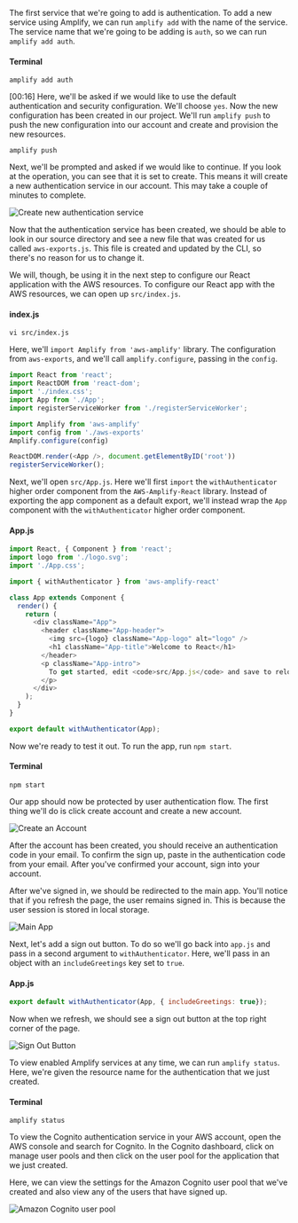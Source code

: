 The first service that we're going to add is authentication. To add a new service using Amplify, we can run `amplify add` with the name of the service. The service name that we're going to be adding is `auth`, so we can run `amplify add auth`.

#### Terminal
```
amplify add auth
```

[00:16] Here, we'll be asked if we would like to use the default authentication and security configuration. We'll choose `yes`. Now the new configuration has been created in our project. We'll run `amplify push` to push the new configuration into our account and create and provision the new resources.

```
amplify push 
```

Next, we'll be prompted and asked if we would like to continue. If you look at the operation, you can see that it is set to create. This means it will create a new authentication service in our account. This may take a couple of minutes to complete.

![Create new authentication service](https://res.cloudinary.com/dg3gyk0gu/image/upload/v1549391505/transcript-images/react-native-use-the-aws-amplify-withauthenticator-hoc-to-implement-a-react-user-authorization-flow-operation-create.jpg)

Now that the authentication service has been created, we should be able to look in our source directory and see a new file that was created for us called `aws-exports.js`. This file is created and updated by the CLI, so there's no reason for us to change it.

We will, though, be using it in the next step to configure our React application with the AWS resources. To configure our React app with the AWS resources, we can open up `src/index.js`. 

#### index.js
```
vi src/index.js
```

Here, we'll `import Amplify from 'aws-amplify'` library. The configuration from `aws-exports`, and we'll call `amplify.configure`, passing in the `config`.

```javascript 
import React from 'react'; 
import ReactDOM from 'react-dom';
import './index.css';
import App from './App';
import registerServiceWorker from './registerServiceWorker';

import Amplify from 'aws-amplify'
import config from './aws-exports'
Amplify.configure(config)

ReactDOM.render(<App />, document.getElementByID('root'))
registerServiceWorker();
```

Next, we'll open `src/App.js`. Here we'll first `import` the `withAuthenticator` higher order component from the `AWS-Amplify-React` library. Instead of exporting the app component as a default export, we'll instead wrap the `App` component with the `withAuthenticator` higher order component.

#### App.js
```javascript 
import React, { Component } from 'react';
import logo from './logo.svg';
import './App.css';

import { withAuthenticator } from 'aws-amplify-react'

class App extends Component {
  render() {
    return (
      <div className="App">
        <header className="App-header">
          <img src={logo} className="App-logo" alt="logo" />
          <h1 className="App-title">Welcome to React</h1>
        </header>
        <p className="App-intro">
          To get started, edit <code>src/App.js</code> and save to reload.
        </p>
      </div>
    );
  }
}

export default withAuthenticator(App);
```

Now we're ready to test it out. To run the app, run `npm start`. 

#### Terminal 
```
npm start
```

Our app should now be protected by user authentication flow. The first thing we'll do is click create account and create a new account.

![Create an Account](https://res.cloudinary.com/dg3gyk0gu/image/upload/v1549391499/transcript-images/react-native-use-the-aws-amplify-withauthenticator-hoc-to-implement-a-react-user-authorization-flow-create-account-in-app.jpg)

After the account has been created, you should receive an authentication code in your email. To confirm the sign up, paste in the authentication code from your email. After you've confirmed your account, sign into your account.

After we've signed in, we should be redirected to the main app. You'll notice that if you refresh the page, the user remains signed in. This is because the user session is stored in local storage.

![Main App](https://res.cloudinary.com/dg3gyk0gu/image/upload/v1549391499/transcript-images/react-native-use-the-aws-amplify-withauthenticator-hoc-to-implement-a-react-user-authorization-flow-main-app.jpg)

Next, let's add a sign out button. To do so we'll go back into `app.js` and pass in a second argument to `withAuthenticator`. Here, we'll pass in an object with an `includeGreetings` key set to `true`.

#### App.js
```javascript 
export default withAuthenticator(App, { includeGreetings: true});
```

Now when we refresh, we should see a sign out button at the top right corner of the page.

![Sign Out Button](https://res.cloudinary.com/dg3gyk0gu/image/upload/v1549391501/transcript-images/react-native-use-the-aws-amplify-withauthenticator-hoc-to-implement-a-react-user-authorization-flow-sign-out-button.jpg)

To view enabled Amplify services at any time, we can run `amplify status`. Here, we're given the resource name for the authentication that we just created.

#### Terminal
```
amplify status 
```

To view the Cognito authentication service in your AWS account, open the AWS console and search for Cognito. In the Cognito dashboard, click on manage user pools and then click on the user pool for the application that we just created.

Here, we can view the settings for the Amazon Cognito user pool that we've created and also view any of the users that have signed up.

![Amazon Cognito user pool](https://res.cloudinary.com/dg3gyk0gu/image/upload/v1549391500/transcript-images/react-native-use-the-aws-amplify-withauthenticator-hoc-to-implement-a-react-user-authorization-flow-amazon-cognito-user-pool.jpg)

